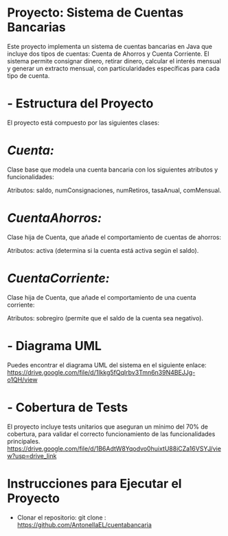 # Proyecto: Sistema de Cuentas Bancarias

Este proyecto implementa un sistema de cuentas bancarias en Java que incluye dos tipos de cuentas: Cuenta de Ahorros y Cuenta Corriente. El sistema permite consignar dinero, retirar dinero, calcular el interés mensual y generar un extracto mensual, con particularidades específicas para cada tipo de cuenta.

# - Estructura del Proyecto
El proyecto está compuesto por las siguientes clases:


# ***Cuenta:*** 

Clase base que modela una cuenta bancaria con los siguientes atributos y funcionalidades:

Atributos: saldo, numConsignaciones, numRetiros, tasaAnual, comMensual.


# ***CuentaAhorros:*** 

Clase hija de Cuenta, que añade el comportamiento de cuentas de ahorros:

Atributos: activa (determina si la cuenta está activa según el saldo).


 # ***CuentaCorriente:***

 Clase hija de Cuenta, que añade el comportamiento de una cuenta corriente:

Atributos: sobregiro (permite que el saldo de la cuenta sea negativo).


# - Diagrama UML

Puedes encontrar el diagrama UML del sistema en el siguiente enlace: https://drive.google.com/file/d/1Ikkg5fQqIrbv3Tmn6n39N4BEJJg-o1QH/view

# - Cobertura de Tests

El proyecto incluye tests unitarios que aseguran un mínimo del 70% de cobertura, para validar el correcto funcionamiento de las funcionalidades principales.
https://drive.google.com/file/d/1B6AdtW8Yqodvo0huixtU88iCZa16VSYJ/view?usp=drive_link


# Instrucciones para Ejecutar el Proyecto
- Clonar el repositorio:
git clone : https://github.com/AntonellaEL/cuentabancaria

